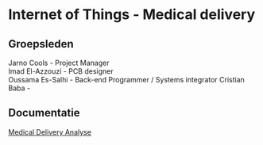 # Internet of Things - Medical delivery

## Groepsleden

Jarno Cools - Project Manager  
Imad El-Azzouzi - PCB designer  
Oussama Es-Salhi - Back-end Programmer / Systems integrator
Cristian Baba -

## Documentatie

[Medical Delivery Analyse](/doc/analyse.md)

